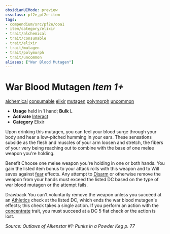 ```yaml
---
obsidianUIMode: preview
cssclass: pf2e,pf2e-item
tags:
- compendium/src/pf2e/ooa1
- item/category/elixir
- trait/alchemical
- trait/consumable
- trait/elixir
- trait/mutagen
- trait/polymorph
- trait/uncommon
aliases: ["War Blood Mutagen"]
---
```

# War Blood Mutagen *Item 1+*  
[alchemical](../../../rules/traits/alchemical.md)  [consumable](../../../rules/traits/consumable.md)  [elixir](../../../rules/traits/elixir.md)  [mutagen](../../../rules/traits/mutagen.md)  [polymorph](../../../rules/traits/polymorph.md)  [uncommon](../../../rules/traits/uncommon.md)  

- **Usage** held in 1 hand; **Bulk** L
- **Activate** [Interact](../../../rules/actions/interact.md)
- **Category** Elixir

Upon drinking this mutagen, you can feel your blood surge through your body and hear a low-pitched humming in your ears. These sensations subside as the flesh and muscles of your arm loosen and stretch, the fibers of your very being reaching out to combine with the base of one melee weapon you're holding.

Benefit Choose one melee weapon you're holding in one or both hands. You gain the listed item bonus to your attack rolls with this weapon and to Will saves against [fear](../../../rules/traits/fear.md) effects. Any attempt to [Disarm](../../../rules/actions/disarm.md) or otherwise remove the weapon from your hands must exceed the listed DC based on the type of war blood mutagen or the attempt fails.

Drawback You can't voluntarily remove the weapon unless you succeed at an [Athletics](../../skills.md#Athletics) check at the listed DC, which ends the war blood mutagen's effects; this check takes a single action. If you perform an action with the [concentrate](../../../rules/traits/concentrate.md) trait, you must succeed at a DC 5 flat check or the action is lost.

*Source: Outlaws of Alkenstar #1: Punks in a Powder Keg p. 77*